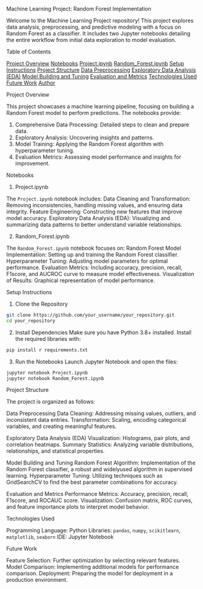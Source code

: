 Machine Learning Project: Random Forest Implementation

Welcome to the Machine Learning Project repository! This project explores data analysis, preprocessing, and predictive modeling with a focus on Random Forest as a classifier. It includes two Jupyter notebooks detailing the entire workflow from initial data exploration to model evaluation.

 Table of Contents

 [Project Overview](#projectoverview)
 [Notebooks](#notebooks)
   [Project.ipynb](#projectipynb)
   [Random_Forest.ipynb](#random_forestipynb)
 [Setup Instructions](#setupinstructions)
 [Project Structure](#projectstructure)
   [Data Preprocessing](#datapreprocessing)
   [Exploratory Data Analysis (EDA)](#exploratorydataanalysiseda)
   [Model Building and Tuning](#modelbuildingandtuning)
   [Evaluation and Metrics](#evaluationandmetrics)
 [Technologies Used](#technologiesused)
 [Future Work](#futurework)
 [Author](#author)



 Project Overview

This project showcases a machine learning pipeline, focusing on building a Random Forest model to perform predictions. The notebooks provide:

1. Comprehensive Data Processing: Detailed steps to clean and prepare data.
2. Exploratory Analysis: Uncovering insights and patterns.
3. Model Training: Applying the Random Forest algorithm with hyperparameter tuning.
4. Evaluation Metrics: Assessing model performance and insights for improvement.

 Notebooks

 1. Project.ipynb

The `Project.ipynb` notebook includes:
 Data Cleaning and Transformation: Removing inconsistencies, handling missing values, and ensuring data integrity.
 Feature Engineering: Constructing new features that improve model accuracy.
 Exploratory Data Analysis (EDA): Visualizing and summarizing data patterns to better understand variable relationships.

 2. Random_Forest.ipynb

The `Random_Forest.ipynb` notebook focuses on:
 Random Forest Model Implementation: Setting up and training the Random Forest classifier.
 Hyperparameter Tuning: Adjusting model parameters for optimal performance.
 Evaluation Metrics: Including accuracy, precision, recall, F1score, and AUCROC curve to measure model effectiveness.
 Visualization of Results: Graphical representation of model performance.

 Setup Instructions

 1. Clone the Repository
   ```bash
   git clone https://github.com/your_username/your_repository.git
   cd your_repository
   ```

 2. Install Dependencies
   Make sure you have Python 3.8+ installed. Install the required libraries with:
   ```bash
   pip install r requirements.txt
   ```

 3. Run the Notebooks
   Launch Jupyter Notebook and open the files:
   ```bash
   jupyter notebook Project.ipynb
   jupyter notebook Random_Forest.ipynb
   ```

 Project Structure

The project is organized as follows:

 Data Preprocessing
 Data Cleaning: Addressing missing values, outliers, and inconsistent data entries.
 Transformation: Scaling, encoding categorical variables, and creating meaningful features.

 Exploratory Data Analysis (EDA)
 Visualization: Histograms, pair plots, and correlation heatmaps.
 Summary Statistics: Analyzing variable distributions, relationships, and statistical properties.

 Model Building and Tuning
 Random Forest Algorithm: Implementation of the Random Forest classifier, a robust and widelyused algorithm in supervised learning.
 Hyperparameter Tuning: Utilizing techniques such as GridSearchCV to find the best parameter combinations for accuracy.

 Evaluation and Metrics
 Performance Metrics: Accuracy, precision, recall, F1score, and ROCAUC score.
 Visualization: Confusion matrix, ROC curves, and feature importance plots to interpret model behavior.

 Technologies Used

 Programming Language: Python
 Libraries: `pandas`, `numpy`, `scikitlearn`, `matplotlib`, `seaborn`
 IDE: Jupyter Notebook

 Future Work

 Feature Selection: Further optimization by selecting relevant features.
 Model Comparison: Implementing additional models for performance comparison.
 Deployment: Preparing the model for deployment in a production environment.


